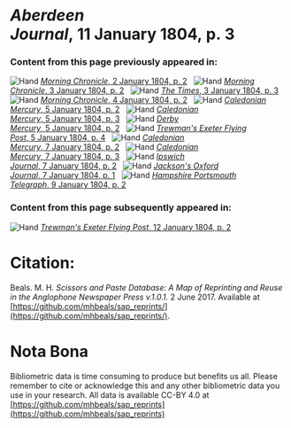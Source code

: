 # *Aberdeen Journal*, 11 January 1804, p. 3  
  
### Content from this page previously appeared in:  
![Hand](http://scissorsandpaste.net/wp-content/uploads/2017/06/smallhandpointer.png) [*Morning Chronicle*, 2 January 1804, p. 2](https://mhbeals.github.io/sap_html/Morning-Chronicle/Morning-Chronicle-2-January-1804-p-2)  
![Hand](http://scissorsandpaste.net/wp-content/uploads/2017/06/smallhandpointer.png) [*Morning Chronicle*, 3 January 1804, p. 2](https://mhbeals.github.io/sap_html/Morning-Chronicle/Morning-Chronicle-3-January-1804-p-2)  
![Hand](http://scissorsandpaste.net/wp-content/uploads/2017/06/smallhandpointer.png) [*The Times*, 3 January 1804, p. 3](https://mhbeals.github.io/sap_html/The-Times/The-Times-3-January-1804-p-3)  
![Hand](http://scissorsandpaste.net/wp-content/uploads/2017/06/smallhandpointer.png) [*Morning Chronicle*, 4 January 1804, p. 2](https://mhbeals.github.io/sap_html/Morning-Chronicle/Morning-Chronicle-4-January-1804-p-2)  
![Hand](http://scissorsandpaste.net/wp-content/uploads/2017/06/smallhandpointer.png) [*Caledonian Mercury*, 5 January 1804, p. 2](https://mhbeals.github.io/sap_html/Caledonian-Mercury/Caledonian-Mercury-5-January-1804-p-2)  
![Hand](http://scissorsandpaste.net/wp-content/uploads/2017/06/smallhandpointer.png) [*Caledonian Mercury*, 5 January 1804, p. 3](https://mhbeals.github.io/sap_html/Caledonian-Mercury/Caledonian-Mercury-5-January-1804-p-3)  
![Hand](http://scissorsandpaste.net/wp-content/uploads/2017/06/smallhandpointer.png) [*Derby Mercury*, 5 January 1804, p. 2](https://mhbeals.github.io/sap_html/Derby-Mercury/Derby-Mercury-5-January-1804-p-2)  
![Hand](http://scissorsandpaste.net/wp-content/uploads/2017/06/smallhandpointer.png) [*Trewman's Exeter Flying Post*, 5 January 1804, p. 4](https://mhbeals.github.io/sap_html/Trewman's-Exeter-Flying-Post/Trewman's-Exeter-Flying-Post-5-January-1804-p-4)  
![Hand](http://scissorsandpaste.net/wp-content/uploads/2017/06/smallhandpointer.png) [*Caledonian Mercury*, 7 January 1804, p. 2](https://mhbeals.github.io/sap_html/Caledonian-Mercury/Caledonian-Mercury-7-January-1804-p-2)  
![Hand](http://scissorsandpaste.net/wp-content/uploads/2017/06/smallhandpointer.png) [*Caledonian Mercury*, 7 January 1804, p. 3](https://mhbeals.github.io/sap_html/Caledonian-Mercury/Caledonian-Mercury-7-January-1804-p-3)  
![Hand](http://scissorsandpaste.net/wp-content/uploads/2017/06/smallhandpointer.png) [*Ipswich Journal*, 7 January 1804, p. 2](https://mhbeals.github.io/sap_html/Ipswich-Journal/Ipswich-Journal-7-January-1804-p-2)  
![Hand](http://scissorsandpaste.net/wp-content/uploads/2017/06/smallhandpointer.png) [*Jackson's Oxford Journal*, 7 January 1804, p. 1](https://mhbeals.github.io/sap_html/Jackson's-Oxford-Journal/Jackson's-Oxford-Journal-7-January-1804-p-1)  
![Hand](http://scissorsandpaste.net/wp-content/uploads/2017/06/smallhandpointer.png) [*Hampshire Portsmouth Telegraph*, 9 January 1804, p. 2](https://mhbeals.github.io/sap_html/Hampshire-Portsmouth-Telegraph/Hampshire-Portsmouth-Telegraph-9-January-1804-p-2)  
  
### Content from this page subsequently appeared in:  
![Hand](http://scissorsandpaste.net/wp-content/uploads/2017/06/smallhandpointer.png) [*Trewman's Exeter Flying Post*, 12 January 1804, p. 2](https://mhbeals.github.io/sap_html/Trewman's-Exeter-Flying-Post/Trewman's-Exeter-Flying-Post-12-January-1804-p-2)  


# Citation: 

Beals. M. H. *Scissors and Paste Database: A Map of Reprinting and Reuse in the Anglophone Newspaper Press v.1.0.1.* 2 June 2017. Available at [https://github.com/mhbeals/sap_reprints/](https://github.com/mhbeals/sap_reprints/). 

# Nota Bona

Bibliometric data is time consuming to produce but benefits us all. Please remember to cite or acknowledge this and any other bibliometric data you use in your research. All data is available CC-BY 4.0 at [https://github.com/mhbeals/sap_reprints](https://github.com/mhbeals/sap_reprints)